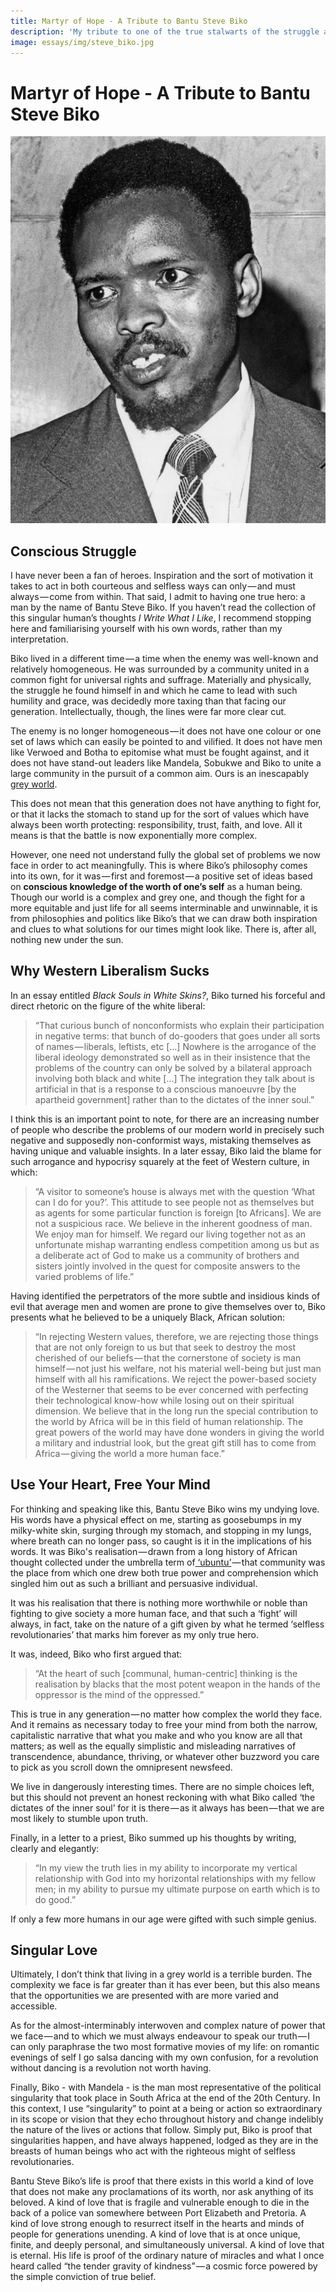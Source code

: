 ```yaml
---
title: Martyr of Hope - A Tribute to Bantu Steve Biko
description: 'My tribute to one of the true stalwarts of the struggle against apartheid in South Africa, one of the greatest intellects to ever grace the African continent, and one of the finest human beings this world has ever seen.'
image: essays/img/steve_biko.jpg
---
```


# Martyr of Hope - A Tribute to Bantu Steve Biko

![Bantu Steve Biko](./img/steve_biko.jpg)

## Conscious Struggle

I have never been a fan of heroes. Inspiration and the sort of motivation it takes to act in both courteous and selfless ways can only — and must always — come from within. That said, I admit to having one true hero: a man by the name of Bantu Steve Biko. If you haven’t read the collection of this singular human’s thoughts _I Write What I Like_, I recommend stopping here and familiarising yourself with his own words, rather than my interpretation.

Biko lived in a different time — a time when the enemy was well-known and relatively homogeneous. He was surrounded by a community united in a common fight for universal rights and suffrage. Materially and physically, the struggle he found himself in and which he came to lead with such humility and grace, was decidedly more taxing than that facing our generation. Intellectually, though, the lines were far more clear cut.

The enemy is no longer homogeneous — it does not have one colour or one set of laws which can easily be pointed to and vilified. It does not have men like Verwoed and Botha to epitomise what must be fought against, and it does not have stand-out leaders like Mandela, Sobukwe and Biko to unite a large community in the pursuit of a common aim. Ours is an inescapably [grey world](https://breakingsmart.substack.com/p/the-internet-is-one-big-grey-pill).

This does not mean that this generation does not have anything to fight for, or that it lacks the stomach to stand up for the sort of values which have always been worth protecting: responsibility, trust, faith, and love. All it means is that the battle is now exponentially more complex.

However, one need not understand fully the global set of problems we now face in order to act meaningfully. This is where Biko’s philosophy comes into its own, for it was — first and foremost — a positive set of ideas based on **conscious knowledge of the worth of one’s self** as a human being. Though our world is a complex and grey one, and though the fight for a more equitable and just life for all seems interminable and unwinnable, it is from philosophies and politics like Biko’s that we can draw both inspiration and clues to what solutions for our times might look like. There is, after all, nothing new under the sun.

## Why Western Liberalism Sucks

In an essay entitled _Black Souls in White Skins?_, Biko turned his forceful and direct rhetoric on the figure of the white liberal:

> “That curious bunch of nonconformists who explain their participation in negative terms: that bunch of do-gooders that goes under all sorts of names — liberals, leftists, etc […] Nowhere is the arrogance of the liberal ideology demonstrated so well as in their insistence that the problems of the country can only be solved by a bilateral approach involving both black and white […] The integration they talk about is artificial in that is a response to a conscious manoeuvre [by the apartheid government] rather than to the dictates of the inner soul.”

I think this is an important point to note, for there are an increasing number of people who describe the problems of our modern world in precisely such negative and supposedly non-conformist ways, mistaking themselves as having unique and valuable insights. In a later essay, Biko laid the blame for such arrogance and hypocrisy squarely at the feet of Western culture, in which:

> “A visitor to someone’s house is always met with the question ‘What can I do for you?’. This attitude to see people not as themselves but as agents for some particular function is foreign [to Africans]. We are not a suspicious race. We believe in the inherent goodness of man. We enjoy man for himself. We regard our living together not as an unfortunate mishap warranting endless competition among us but as a deliberate act of God to make us a community of brothers and sisters jointly involved in the quest for composite answers to the varied problems of life.”

Having identified the perpetrators of the more subtle and insidious kinds of evil that average men and women are prone to give themselves over to, Biko presents what he believed to be a uniquely Black, African solution:

> “In rejecting Western values, therefore, we are rejecting those things that are not only foreign to us but that seek to destroy the most cherished of our beliefs — that the cornerstone of society is man himself — not just his welfare, not his material well-being but just man himself with all his ramifications. We reject the power-based society of the Westerner that seems to be ever concerned with perfecting their technological know-how while losing out on their spiritual dimension. We believe that in the long run the special contribution to the world by Africa will be in this field of human relationship. The great powers of the world may have done wonders in giving the world a military and industrial look, but the great gift still has to come from Africa — giving the world a more human face.”

## Use Your Heart, Free Your Mind

For thinking and speaking like this, Bantu Steve Biko wins my undying love. His words have a physical effect on me, starting as goosebumps in my milky-white skin, surging through my stomach, and stopping in my lungs, where breath can no longer pass, so caught is it in the implications of his words. It was Biko's realisation — drawn from a long history of African thought collected under the umbrella term of[ ‘ubuntu’](https://en.wikipedia.org/wiki/Ubuntu_%28philosophy%29) — that community was the place from which one drew both true power and comprehension which singled him out as such a brilliant and persuasive individual.

It was his realisation that there is nothing more worthwhile or noble than fighting to give society a more human face, and that such a ‘fight’ will always, in fact, take on the nature of a gift given by what he termed ‘selfless revolutionaries’ that marks him forever as my only true hero.

It was, indeed, Biko who first argued that:

> “At the heart of such [communal, human-centric] thinking is the realisation by blacks that the most potent weapon in the hands of the oppressor is the mind of the oppressed.”

This is true in any generation — no matter how complex the world they face. And it remains as necessary today to free your mind from both the narrow, capitalistic narrative that what you make and who you know are all that matters; as well as the equally simplistic and misleading narratives of transcendence, abundance, thriving, or whatever other buzzword you care to pick as you scroll down the omnipresent newsfeed.

We live in dangerously interesting times. There are no simple choices left, but this should not prevent an honest reckoning with what Biko called ‘the dictates of the inner soul’ for it is there — as it always has been — that we are most likely to stumble upon truth.

Finally, in a letter to a priest, Biko summed up his thoughts by writing, clearly and elegantly:

> “In my view the truth lies in my ability to incorporate my vertical relationship with God into my horizontal relationships with my fellow men; in my ability to pursue my ultimate purpose on earth which is to do good.”

If only a few more humans in our age were gifted with such simple genius.

## Singular Love

Ultimately, I don’t think that living in a grey world is a terrible burden. The complexity we face is far greater than it has ever been, but this also means that the opportunities we are presented with are more varied and accessible.

As for the almost-interminably interwoven and complex nature of power that we face — and to which we must always endeavour to speak our truth — I can only paraphrase the two most formative movies of my life: on romantic evenings of self I go salsa dancing with my own confusion, for a revolution without dancing is a revolution not worth having.

Finally, Biko - with Mandela - is the man most representative of the political singularity that took place in South Africa at the end of the 20th Century. In this context, I use “singularity” to point at a being or action so extraordinary in its scope or vision that they echo throughout history and change indelibly the nature of the lives or actions that follow. Simply put, Biko is proof that singularities happen, and have always happened, lodged as they are in the breasts of human beings who act with the righteous might of selfless revolutionaries.

Bantu Steve Biko’s life is proof that there exists in this world a kind of love that does not make any proclamations of its worth, nor ask anything of its beloved. A kind of love that is fragile and vulnerable enough to die in the back of a police van somewhere between Port Elizabeth and Pretoria. A kind of love strong enough to resurrect itself in the hearts and minds of people for generations unending. A kind of love that is at once unique, finite, and deeply personal, and simultaneously universal. A kind of love that is eternal. His life is proof of the ordinary nature of miracles and what I once heard called “the tender gravity of kindness” — a cosmic force powered by the simple conviction of true belief.